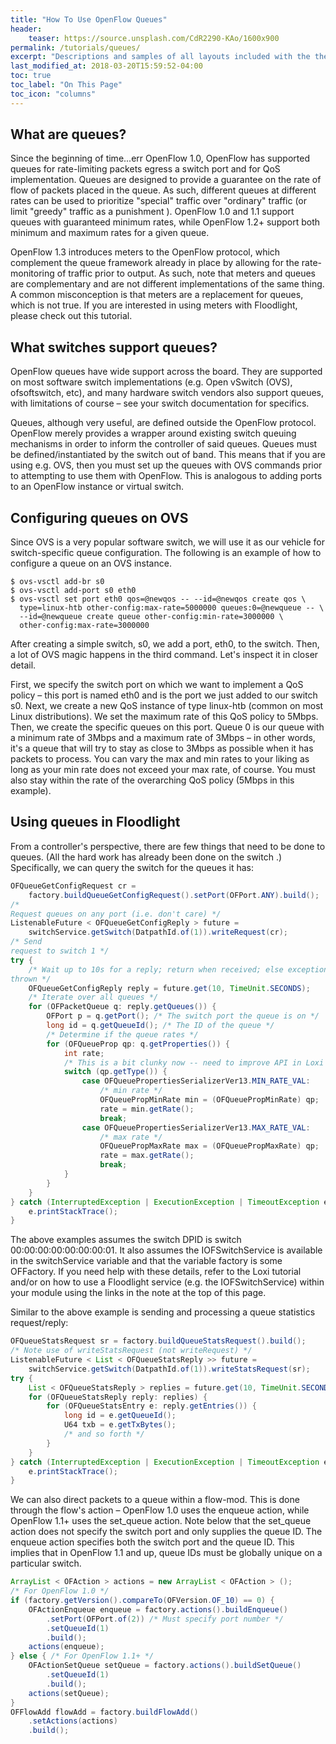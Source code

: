 ```yaml
---
title: "How To Use OpenFlow Queues"
header:
    teaser: https://source.unsplash.com/CdR2290-KAo/1600x900
permalink: /tutorials/queues/
excerpt: "Descriptions and samples of all layouts included with the theme and how to best use them."
last_modified_at: 2018-03-20T15:59:52-04:00
toc: true
toc_label: "On This Page"
toc_icon: "columns"
---
```



## What are queues?

Since the beginning of time...err OpenFlow 1.0, OpenFlow has supported queues for rate-limiting packets egress a switch port and for QoS implementation. Queues are designed to provide a guarantee on the rate of flow of packets placed in the queue. As such, different queues at
different rates can be used to prioritize "special" traffic over "ordinary" traffic (or limit "greedy" traffic as a punishment ). OpenFlow 1.0 and 1.1 support queues with guaranteed minimum rates, while OpenFlow 1.2+ support both minimum and maximum rates for a given queue.

OpenFlow 1.3 introduces meters to the OpenFlow protocol, which complement the queue framework already in place by allowing for the rate-monitoring of traffic prior to output. As such, note that meters and queues are complementary and are not different implementations of the same thing. 
A common misconception is that meters are a replacement for queues, which is not true. If you are interested in using meters with Floodlight, please check out this tutorial.

## What switches support queues?

OpenFlow queues have wide support across the board. They are supported on most software switch implementations (e.g. Open vSwitch (OVS), ofsoftswitch, etc), and many hardware switch vendors also support queues, with limitations of course – see your switch documentation for specifics.

Queues, although very useful, are defined outside the OpenFlow protocol. OpenFlow merely provides a wrapper around existing switch queuing mechanisms in order to inform the controller of said queues. Queues must be defined/instantiated by the switch out of band. This means that if you are using e.g. OVS, then you must set up the queues with OVS commands prior to attempting to use them with OpenFlow. This
is analogous to adding ports to an OpenFlow instance or virtual switch.

## Configuring queues on OVS


Since OVS is a very popular software switch, we will use it as our vehicle for switch-specific queue configuration. The following is an example of how to configure a queue on an OVS instance.

```
$ ovs-vsctl add-br s0
$ ovs-vsctl add-port s0 eth0
$ ovs-vsctl set port eth0 qos=@newqos -- --id=@newqos create qos \
  type=linux-htb other-config:max-rate=5000000 queues:0=@newqueue -- \
  --id=@newqueue create queue other-config:min-rate=3000000 \
  other-config:max-rate=3000000
```

After creating a simple switch, s0, we add a port, eth0, to the switch. Then, a lot of OVS magic happens in the third command. Let's inspect it in closer detail.

First, we specify the switch port on which we want to implement a QoS policy – this port is named eth0 and is the port we just added to our switch
 s0. Next, we create a new QoS instance of type linux-htb (common on most Linux distributions). We set the maximum rate of this QoS policy to 5Mbps. Then, we create the specific queues on this port. Queue 0 is our queue with a minimum rate of 3Mbps and a maximum rate of 3Mbps – in other words, it's a queue that will try to stay as close to 3Mbps as possible when it has packets to process. You can vary the max and min rates to your liking as long as your min rate does not exceed your max rate, of course. You must also stay within the rate of the overarching QoS policy (5Mbps in this example).
 
## Using queues in Floodlight

From a controller's perspective, there are few things that need to be done to queues. (All the hard work has already been done on the switch .) Specifically, we can query the switch for the queues it has:

```java
OFQueueGetConfigRequest cr =
    factory.buildQueueGetConfigRequest().setPort(OFPort.ANY).build();
/*
Request queues on any port (i.e. don't care) */
ListenableFuture < OFQueueGetConfigReply > future =
    switchService.getSwitch(DatpathId.of(1)).writeRequest(cr);
/* Send
request to switch 1 */
try {
    /* Wait up to 10s for a reply; return when received; else exception
thrown */
    OFQueueGetConfigReply reply = future.get(10, TimeUnit.SECONDS);
    /* Iterate over all queues */
    for (OFPacketQueue q: reply.getQueues()) {
        OFPort p = q.getPort(); /* The switch port the queue is on */
        long id = q.getQueueId(); /* The ID of the queue */
        /* Determine if the queue rates */
        for (OFQueueProp qp: q.getProperties()) {
            int rate;
            /* This is a bit clunky now -- need to improve API in Loxi */
            switch (qp.getType()) {
                case OFQueuePropertiesSerializerVer13.MIN_RATE_VAL:
                    /* min rate */
                    OFQueuePropMinRate min = (OFQueuePropMinRate) qp;
                    rate = min.getRate();
                    break;
                case OFQueuePropertiesSerializerVer13.MAX_RATE_VAL:
                    /* max rate */
                    OFQueuePropMaxRate max = (OFQueuePropMaxRate) qp;
                    rate = max.getRate();
                    break;
            }
        }
    }
} catch (InterruptedException | ExecutionException | TimeoutException e) { /* catch e.g. timeout */
    e.printStackTrace();
}
```

The above examples assumes the switch DPID is switch 00:00:00:00:00:00:00:01. It also assumes the IOFSwitchService is available in the switchService variable and that the variable factory is some OFFactory. If you need help with these details, refer to the Loxi tutorial and/or on how to use a Floodlight service (e.g. the IOFSwitchService) within your module using the links in the note at the top of this page.

Similar to the above example is sending and processing a queue statistics request/reply:

```java
OFQueueStatsRequest sr = factory.buildQueueStatsRequest().build();
/* Note use of writeStatsRequest (not writeRequest) */
ListenableFuture < List < OFQueueStatsReply >> future =
    switchService.getSwitch(DatpathId.of(1)).writeStatsRequest(sr);
try {
    List < OFQueueStatsReply > replies = future.get(10, TimeUnit.SECONDS);
    for (OFQueueStatsReply reply: replies) {
        for (OFQueueStatsEntry e: reply.getEntries()) {
            long id = e.getQueueId();
            U64 txb = e.getTxBytes();
            /* and so forth */
        }
    }
} catch (InterruptedException | ExecutionException | TimeoutException e) {
    e.printStackTrace();
}
```

We can also direct packets to a queue within a flow-mod. This is done through the flow's action – OpenFlow 1.0 uses the enqueue action, while OpenFlow 1.1+ uses the set_queue action. Note below that the set_queue action does not specify the switch port and only supplies the queue ID. The enqueue action specifies both the switch port and the queue ID. This implies that in OpenFlow 1.1 and up, queue IDs must be globally unique on a particular switch.

```java
ArrayList < OFAction > actions = new ArrayList < OFAction > ();
/* For OpenFlow 1.0 */
if (factory.getVersion().compareTo(OFVersion.OF_10) == 0) {
    OFActionEnqueue enqueue = factory.actions().buildEnqueue()
        .setPort(OFPort.of(2)) /* Must specify port number */
        .setQueueId(1)
        .build();
    actions(enqueue);
} else { /* For OpenFlow 1.1+ */
    OFActionSetQueue setQueue = factory.actions().buildSetQueue()
        .setQueueId(1)
        .build();
    actions(setQueue);
}
OFFlowAdd flowAdd = factory.buildFlowAdd()
    .setActions(actions)
    .build();
```